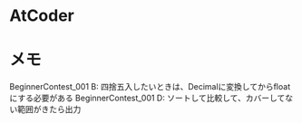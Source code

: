 # AtCoder

# メモ
BeginnerContest_001 B: 四捨五入したいときは、Decimalに変換してからfloatにする必要がある
BeginnerContest_001 D: ソートして比較して、カバーしてない範囲がきたら出力
